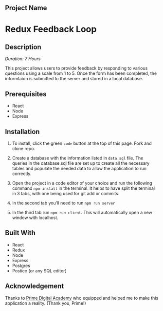 ## Project Name

# Redux Feedback Loop

## Description

_Duration: 7 Hours_

This project allows users to provide feedback by responding to various questions using a scale from 1 to 5. Once the form has been completed, the informtaion is submitted to the server and stored in a local database.

## Prerequisites 

- React
- Node
- Express

## Installation

1. To install, click the green `code` button at the top of this page. Fork and clone repo.

2. Create a database with the information listed in `data.sql` file. The queries in the database.sql file are set up to create all the necessary tables and populate the needed data to allow the application to run correctly.

2. Open the project in a code editor of your choice and run the following command `npm install` in the terminal. It helps to have split the terminal in 3 tabs, with one being used for git add or commits. 

3. In the second tab you'll need to run `npm run server` 

4. In the third tab run `npm run client`. This will automatically open a new window with localhost.


## Built With 

- React
- Redux
- Node
- Express
- Postgres
- Postico (or any SQL editor)

## Acknowledgement 

Thanks to [Prime Digital Academy](www.primeacademy.io) who equipped and helped me to make this application a reality. (Thank you, Prime!)
